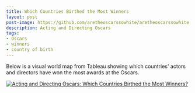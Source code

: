```yaml
---
title: Which Countries Birthed the Most Winners
layout: post
post-image: https://github.com/aretheoscarssowhite/aretheoscarssowhite.github.io/blob/master/assets/images/blog3.jpeg
description: Acting and Directing Oscars
tags:
- Oscars
- winners
- country of birth
---
```


Below is a visual world map from Tableau showing which countries' actors and directors have won the most awards at the Oscars.

<div class='tableauPlaceholder' id='viz1683933917191' style='position: relative'>
  <noscript>
    <a href='#'>
      <img alt='Acting and Directing Oscars: Which Countries Birthed the Most Winners?  ' src='https:&#47;&#47;public.tableau.com&#47;static&#47;images&#47;32&#47;32RP4FT84&#47;1_rss.png' style='border: none' />
    </a>
  </noscript>
  <object class='tableauViz'  style='display:none;'>
    <param name='host_url' value='https%3A%2F%2Fpublic.tableau.com%2F' /> 
    <param name='embed_code_version' value='3' />
    <param name='path' value='shared&#47;32RP4FT84' /> 
    <param name='toolbar' value='yes' />
    <param name='static_image' value='https:&#47;&#47;public.tableau.com&#47;static&#47;images&#47;32&#47;32RP4FT84&#47;1.png' /> 
    <param name='animate_transition' value='yes' />
    <param name='display_static_image' value='yes' />
    <param name='display_spinner' value='yes' /><param name='display_overlay' value='yes' />
    <param name='display_count' value='yes' />
    <param name='language' value='zh-CN' />
  </object>
</div>                

<script type='text/javascript'>                    
  var divElement = document.getElementById('viz1683933917191');                    
  var vizElement = divElement.getElementsByTagName('object')[0];                  
  vizElement.style.width='100%';vizElement.style.height=(divElement.offsetWidth*0.75)+'px';           
  var scriptElement = document.createElement('script');                  
  scriptElement.src = 'https://public.tableau.com/javascripts/api/viz_v1.js';               
  vizElement.parentNode.insertBefore(scriptElement, vizElement);          
</script>
